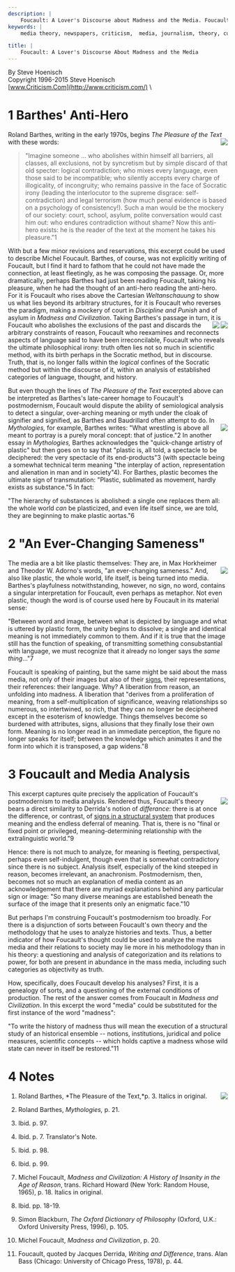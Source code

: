 ```yaml
---
description: |
	Foucault: A Lover's Discourse about Madness and the Media. Foucault and Roland Barthes used for a critical analysis of the news media.
keywords: |
	media theory, newspapers, criticism,  media, journalism, theory, culture, advertising, film, press, media criticism, social theory, sociology, Foucault, Barthes, semiology, discourse analysis, media studies, Pleasure of the Text

title: |
	Foucault: A Lover's Discourse About Madness and the Media
---
```



By Steve Hoenisch \
Copyright 1996-2015 Steve Hoenisch \
[www.Criticism.Com](http://www.criticism.com/) \



1 Barthes' Anti-Hero
====================

Roland Barthes, writing in the early 1970s, begins *The Pleasure of
the Text* with these words:
<img src="../images/0374521603.gif" align="right" />


> "Imagine someone ... who abolishes within himself all barriers, all
> classes, all exclusions, not by syncretism but by simple discard of
> that old specter: logical contradiction; who mixes every language,
> even those said to be incompatible; who silently accepts every charge
> of illogicality, of incongruity; who remains passive in the face of
> Socratic irony (leading the interlocutor to the supreme disgrace:
> self-contradiction) and legal terrorism (how much penal evidence is
> based on a psychology of consistency!). Such a man would be the
> mockery of our society: court, school, asylum, polite conversation
> would cast him out: who endures contradiction without shame? Now this
> anti-hero exists: he is the reader of the text at the moment he takes
> his pleasure."1

With but a few minor revisions and reservations, this excerpt could be
used to describe Michel Foucault. Barthes, of course, was not explicitly
writing of Foucault, but I find it hard to fathom that he could not have
made the connection, at least fleetingly, as he was composing the
passage. Or, more dramatically, perhaps Barthes had just been reading
Foucault, taking his pleasure, when he had the thought of an anti-hero
reading the anti-hero. For it is Foucault who rises above the Cartesian
*Weltanschauung* to show us what lies beyond its arbitrary structures,
for it is Foucault who reverses the paradigm, making a mockery of court
in *Discipline and Punish* and of asylum in *Madness and
Civilization*.
Taking Barthes's passage in turn, it is
<img src="../images/0374521344.gif" align="right" /><img src="../images/bkmfmad.gif" align="right" />
Foucault who abolishes the exclusions of the past and discards the
arbitrary constraints of reason, Foucault who reexamines and reconnects
aspects of language said to have been irreconcilable, Foucault who
reveals the ultimate philosophical irony: truth often lies not so much
in scientific method, with its birth perhaps in the Socratic method, but
in discourse. Truth, that is, no longer falls within the *logical*
confines of the Socratic method but within the discourse of it, within
an analysis of established categories of language, thought, and history.

But even though the lines of *The Pleasure of the
Text*
excerpted above can be interpreted as Barthes's late-career homage to
Foucault's postmodernism, Foucault would dispute the ability of
semiological analysis to detect a singular, over-arching meaning or myth
under the cloak of signifier and signified, as Barthes and Baudrillard
often attempt to do. In
*Mythologies,*
for<img src="../images/0374521506.gif" align="right" />
example, Barthes writes: "What wrestling is above all meant to portray
is a purely moral concept: that of justice."2 In another essay in
*Mythologies,* Barthes acknowledges the "quick-change artistry of
plastic" but then goes on to say that "plastic is, all told, a spectacle
to be deciphered: the very spectacle of its end-products"3 (with
spectacle being a somewhat technical term meaning "the interplay of
action, representation and alienation in man and in society"4). For
Barthes, plastic becomes the ultimate sign of transmutation: "Plastic,
sublimated as movement, hardly exists as substance."5 In fact:

"The hierarchy of substances is abolished: a single one replaces them
all: the whole world *can* be plasticized, and even life itself since,
we are told, they are beginning to make plastic aortas."6





2 "An Ever-Changing Sameness"
=============================

The media are a bit like plastic themselves: They are, in Max
Horkheimer and Theodor W. Adorno's words,
"an<img src="../images/bkhorkhe.gif" align="right" />
ever-changing sameness." And, also like plastic, the whole world, life
itself, is being turned into media. Barthes's playfulness
notwithstanding, however, no sign, no word, contains a singular
interpretation for Foucault, even perhaps as metaphor. Not even plastic,
though the word is of course used here by Foucault in its material
sense:

"Between word and image, between what is depicted by language and what
is uttered by plastic form, the unity begins to dissolve; a single and
identical meaning is not immediately common to them. And if it is true
that the image still has the function of speaking, of transmitting
something consubstantial with language, we must recognize that it
already no longer says the *same thing*..."7

Foucault is speaking of painting, but the same might be said about the
mass media, not only of their images but also of their
[signs](the_sign.html), their representations, their references: their
language. Why? A liberation from reason, an unfolding into madness. A
liberation that "derives from a proliferation of meaning, from a
self-multiplication of significance, weaving relationships so numerous,
so intertwined, so rich, that they can no longer be deciphered except in
the esoterism of knowledge. Things themselves become so burdened with
attributes, signs, allusions that they finally lose their own form.
Meaning is no longer read in an immediate perception, the figure no
longer speaks for itself; between the knowledge which animates it and
the form into which it is transposed, a gap widens."8





3 Foucault and Media Analysis
=============================

This excerpt captures quite precisely the application of Foucault's
postmodernism to media analysis. Rendered
<img src="../images/bk_derri.gif" align="right" />
thus, Foucault's theory bears a direct similarity to Derrida's notion of
*differance*: there is at once the difference, or contrast, of [signs in
a structural system](the_sign.html) that produces meaning and the
endless deferral of meaning. That is, there is no "final or fixed point
or privileged, meaning-determining relationship with the extralinguistic
world."9

Hence: there is not much to analyze, for meaning is fleeting,
perspectival, perhaps even self-indulgent, though even that is somewhat
contradictory since there is no subject. Analysis itself, especially of
the kind steeped in reason, becomes irrelevant, an anachronism.
Postmodernism, then, becomes not so much an explanation of media content
as an acknowledgement that there are myriad explanations behind any
particular sign or image: "So many diverse meanings are established
beneath the surface of the image that it presents only an enigmatic
face."10

But perhaps I'm construing Foucault's postmodernism too broadly. For
there is a disjunction of sorts between Foucault's own theory and the
methodology that he uses to analyze histories and texts. Thus, a better
indicator of how Foucault's thought could be used to analyze the mass
media and their relations to society may lie more in his methodology
than in his theory: a questioning and analysis of categorization and its
relations to power, for both are present in abundance in the mass media,
including such categories as objectivity as truth.

How, specifically, does Foucault develop his analyses? First, it is a
genealogy of sorts, and a questioning of the external conditions of
production. The rest of the answer comes from Foucault in *Madness and
Civilization*. In this excerpt the word "media" could be substituted for
the first instance of the word "madness":

"To write the history of madness thus will mean the execution of a
structural study of an historical ensemble -- notions, institutions,
juridical and police measures, scientific concepts -- which holds
captive a madness whose wild state can never in itself be restored."11





4 Notes
=======

1. Roland Barthes, *The Pleasure of the Text,*p. 3. Italics in
original.<img src="../images/bkblackb.gif" align="right" />

2. Roland Barthes, *Mythologies,* p. 21.

3. Ibid. p. 97.

4. Ibid. p. 7. Translator's Note.

5. Ibid. p. 98.

6. Ibid. p. 99.

7. Michel Foucault, *Madness and Civilization: A History of Insanity in
the Age of Reason*, trans. Richard Howard (New York: Random House,
1965), p. 18. Italics in original.

8. Ibid. pp. 18-19.

9. Simon Blackburn, *The Oxford Dictionary of
Philosophy*
(Oxford, U.K.: Oxford University Press, 1996), p. 105.

10. Michel Foucault, *Madness and Civilization*, p. 20.

11. Foucault, quoted by Jacques Derrida, *Writing and
Difference*,
trans. Alan Bass (Chicago: University of Chicago Press, 1978), p. 44.



